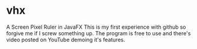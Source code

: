 # vhx
A Screen Pixel Ruler in JavaFX
This is my first experience with github so forgive me if I screw something up.
The program is free to use and there's video posted on YouTube demoing it's
features.

